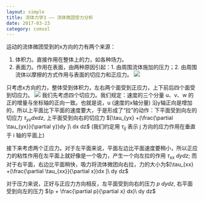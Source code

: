 ```yaml
---
layout: simple
title: 流体力学3 —— 流体微团受力分析
date: 2017-03-23
category: comsol
---
```


<script type="text/x-mathjax-config">MathJax.Hub.Config({tex2jax: {inlineMath:[['$','$']]}});</script>
<script type="text/javascript" src="http://cdn.mathjax.org/mathjax/latest/MathJax.js?config=TeX-AMS-MML_HTMLorMML"></script>

运动的流体微团受到的x方向的力有两个来源：
1. 体积力。直接作用在整体上的力，如各种场力。
2. 表面力。作用在表面，由两种原因引起：1. 由周围流体施加的压力；2. 由周围流体以摩擦的方式作用与表面的切应力和正应力。
![][image-1]

只考虑x方向的力，整体受到体积力，左右两个面受到正应力，上下前后四个面受到切应力。
![][image-2]
我们先考虑四个切应力。我们规定：速度的三个分量 u、v、w 的正的增量与坐标轴的正向一致。也就是说，u (速度的x轴分量) 沿y轴正向是增加的，所以上平面比下平面的速度要大，于是形成了“拉”的动作：下平面受到向左的切应力 $\tau_{yx} dx dz$, 上平面受到向右的切应力 $[\tau_{yx} +(\frac{\partial \tau_{yx}}{\partial y})dy ]\ dx dz$ (我们约定用 $\tau_{ij}$ 表示 j 方向的应力作用在垂直于 i 轴的平面上)

接下来考虑两个正应力。对于左平面来说，平面左边比平面速度要稍小，所以正应力的粘性作用在左平面上就好像是一个吸力，产生一个向左拉的作用 $\tau_{xx} \ dy dz$; 而对于右平面，右边比平面稍快，吸力将流体微团向右拉，力的大小为$[\tau_{xx} +(\frac{\partial \tau_{xx}}{\partial x})dx ]\ dy dz$

对于压力来说，正好与正应力方向相反，左平面受到向右的压力 $p\ dy dz$, 右平面受到向左的压力 $(p + \frac{\partial p}{\partial x} dx)\ dy dz$

[image-1]:	https://cdn-images-1.medium.com/max/800/1*KpOV6U67KXagOrKZyR3LIw.png
[image-2]:	https://cdn-images-1.medium.com/max/800/1*vPg7oZ2v2DrkPwudHUsxQQ.png